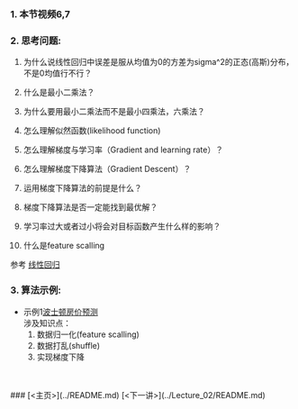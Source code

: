 ### 1. 本节视频6,7
### 2. 思考问题:
1. 为什么说线性回归中误差是服从均值为0的方差为sigma^2的正态(高斯)分布，不是0均值行不行？<br>

2. 什么是最小二乘法？<br>
3. 为什么要用最小二乘法而不是最小四乘法，六乘法？<br>
4. 怎么理解似然函数(likelihood function)<br>
5. 怎么理解梯度与学习率（Gradient and learning rate）？<br>
6. 怎么理解梯度下降算法（Gradient Descent）？<br>
7. 运用梯度下降算法的前提是什么？<br>
8. 梯度下降算法是否一定能找到最优解？<br>
9. 学习率过大或者过小将会对目标函数产生什么样的影响？<br>
10. 什么是feature scalling<br>

参考 [线性回归](https://blog.csdn.net/The_lastest/article/details/82556307)
### 3. 算法示例:
- 示例1[波士顿房价预测](LinearRegression.py)<br>
涉及知识点：
    1. 数据归一化(feature scalling)
    2. 数据打乱(shuffle)
    3. 实现梯度下降
<br>
<br>
 ### [<主页>](../README.md) [<下一讲>](../Lecture_02/README.md)